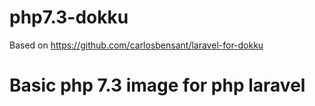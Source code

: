 # php7.3-dokku
Based on https://github.com/carlosbensant/laravel-for-dokku

# Basic php 7.3 image for php laravel 
